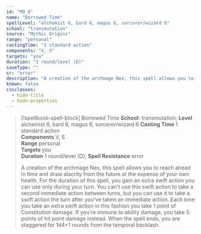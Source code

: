 ```yaml
---
id: "MO_0"
name: "Borrowed Time"
spellLevel: "alchemist 6, bard 6, magus 6, sorcerer/wizard 6"
school: "transmutation"
source: "Mythic Origins"
range: "personal"
castingTime: "1 standard action"
components: "V, S"
targets: "you"
duration: "1 round/level (D)"
saveType: ""
sr: "error"
description: "A creation of the archmage Nex, this spell allows you to reach ahead in time and draw alacrity from the future at the expense of your own health. For the duration of this spell, you gain an extra swift action you can use only during your turn. You can't use this swift action to take a second immediate action between turns, but you can use it to take a swift action the turn after you've taken an immediate action. Each time you take an extra swift action in this fashion you take 1 point of Constitution damage. If you're immune to ability damage, you take 5 points of hit point damage instead.  When the spell ends, you are staggered for 1d4+1 rounds from the temporal backlash."
known: false
cssclasses:
  - hide-title
  - hide-properties
---
```


> [!spellbook-spell-block] Borrowed Time
> **School:** transmutation; **Level** alchemist 6, bard 6, magus 6, sorcerer/wizard 6
> **Casting Time** 1 standard action  
> **Components** V, S  
> **Range** personal  
> **Targets** you  
> **Duration** 1 round/level (D); **Spell Resistance** error
> 
> A creation of the archmage Nex, this spell allows you to reach ahead in time and draw alacrity from the future at the expense of your own health. For the duration of this spell, you gain an extra swift action you can use only during your turn. You can't use this swift action to take a second immediate action between turns, but you can use it to take a swift action the turn after you've taken an immediate action. Each time you take an extra swift action in this fashion you take 1 point of Constitution damage. If you're immune to ability damage, you take 5 points of hit point damage instead.  When the spell ends, you are staggered for 1d4+1 rounds from the temporal backlash.